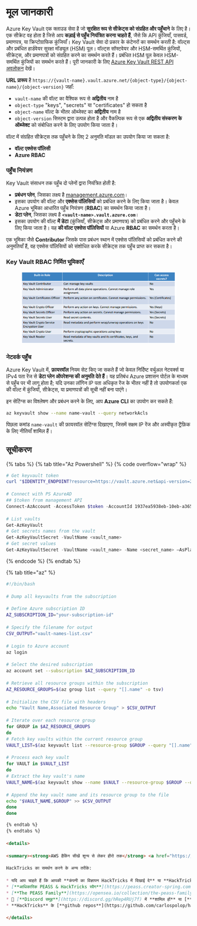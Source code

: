 # मूल जानकारी

Azure Key Vault एक क्लाउड सेवा है जो **सुरक्षित रूप से सीक्रेट्स को संग्रहित और पहुँचाने** के लिए है। एक सीक्रेट वह होता है जिसे आप **कड़ाई से पहुँच नियंत्रित करना चाहते हैं**, जैसे कि API कुंजियाँ, पासवर्ड, प्रमाणपत्र, या क्रिप्टोग्राफिक कुंजियाँ। Key Vault सेवा दो प्रकार के कंटेनरों का समर्थन करती है: वॉल्ट्स और प्रबंधित हार्डवेयर सुरक्षा मॉड्यूल (HSM) पूल। वॉल्ट्स सॉफ्टवेयर और HSM-समर्थित कुंजियों, सीक्रेट्स, और प्रमाणपत्रों को संग्रहित करने का समर्थन करते हैं। प्रबंधित HSM पूल केवल HSM-समर्थित कुंजियों का समर्थन करते हैं। पूरी जानकारी के लिए [Azure Key Vault REST API अवलोकन](https://learn.microsoft.com/en-us/azure/key-vault/general/about-keys-secrets-certificates) देखें।

**URL प्रारूप** है `https://{vault-name}.vault.azure.net/{object-type}/{object-name}/{object-version}` जहाँ:

* `vault-name` की वॉल्ट का वैश्विक रूप से **अद्वितीय** नाम है
* `object-type` "keys", "secrets" या "certificates" हो सकता है
* `object-name` वॉल्ट के भीतर ऑब्जेक्ट का **अद्वितीय** नाम है
* `object-version` सिस्टम द्वारा उत्पन्न होता है और वैकल्पिक रूप से एक **अद्वितीय संस्करण के ऑब्जेक्ट** को संबोधित करने के लिए उपयोग किया जाता है।

वॉल्ट में संग्रहित सीक्रेट्स तक पहुँचने के लिए 2 अनुमति मॉडल का उपयोग किया जा सकता है:

* **वॉल्ट एक्सेस पॉलिसी**
* **Azure RBAC**

### पहुँच नियंत्रण <a href="#access-control" id="access-control"></a>

Key Vault संसाधन तक पहुँच दो प्लेनों द्वारा नियंत्रित होती है:

* **प्रबंधन प्लेन**, जिसका लक्ष्य है [management.azure.com](http://management.azure.com/)।
* इसका उपयोग की वॉल्ट और **एक्सेस पॉलिसियों** को प्रबंधित करने के लिए किया जाता है। केवल Azure भूमिका आधारित पहुँच नियंत्रण (**RBAC**) का समर्थन किया जाता है।
* **डेटा प्लेन**, जिसका लक्ष्य है **`<vault-name>.vault.azure.com`**।
* इसका उपयोग की वॉल्ट **में डेटा** (कुंजियाँ, सीक्रेट्स और प्रमाणपत्र) को प्रबंधित करने और पहुँचने के लिए किया जाता है। यह **की वॉल्ट एक्सेस पॉलिसियों** या Azure **RBAC** का समर्थन करता है।

एक भूमिका जैसे **Contributor** जिसके पास प्रबंधन स्थान में एक्सेस पॉलिसियों को प्रबंधित करने की अनुमतियाँ हैं, वह एक्सेस पॉलिसियों को संशोधित करके सीक्रेट्स तक पहुँच प्राप्त कर सकता है।

### Key Vault RBAC निर्मित भूमिकाएँ <a href="#rbac-built-in-roles" id="rbac-built-in-roles"></a>

<figure><img src="../../.gitbook/assets/image (3) (1) (1) (1) (1).png" alt=""><figcaption></figcaption></figure>

### नेटवर्क पहुँच

Azure Key Vault में, **फ़ायरवॉल** नियम सेट किए जा सकते हैं जो केवल निर्दिष्ट वर्चुअल नेटवर्क्स या IPv4 पता रेंज से **डेटा प्लेन ऑपरेशन्स की अनुमति देते हैं**। यह प्रतिबंध Azure प्रशासन पोर्टल के माध्यम से पहुँच पर भी लागू होता है; यदि उनका लॉगिन IP पता अधिकृत रेंज के भीतर नहीं है तो उपयोगकर्ता एक की वॉल्ट में कुंजियों, सीक्रेट्स, या प्रमाणपत्रों की सूची नहीं बना पाएंगे।

इन सेटिंग्स का विश्लेषण और प्रबंधन करने के लिए, आप **Azure CLI** का उपयोग कर सकते हैं:
```bash
az keyvault show --name name-vault --query networkAcls
```
पिछला कमांड `name-vault` की फ़ायरवॉल सेटिंग्स दिखाएगा, जिसमें सक्षम IP रेंज और अस्वीकृत ट्रैफ़िक के लिए नीतियाँ शामिल हैं।

## सूचीकरण

{% tabs %}
{% tab title="Az Powershell" %}
{% code overflow="wrap" %}
```powershell
# Get keyvault token
curl "$IDENTITY_ENDPOINT?resource=https://vault.azure.net&api-version=2017-09-01" -H secret:$IDENTITY_HEADER

# Connect with PS AzureAD
## $token from management API
Connect-AzAccount -AccessToken $token -AccountId 1937ea5938eb-10eb-a365-10abede52387 -KeyVaultAccessToken $keyvaulttoken

# List vaults
Get-AzKeyVault
# Get secrets names from the vault
Get-AzKeyVaultSecret -VaultName <vault_name>
# Get secret values
Get-AzKeyVaultSecret -VaultName <vault_name> -Name <secret_name> –AsPlainText
```
{% endcode %}
{% endtab %}

{% tab title="az" %}
```bash
#!/bin/bash

# Dump all keyvaults from the subscription

# Define Azure subscription ID
AZ_SUBSCRIPTION_ID="your-subscription-id"

# Specify the filename for output
CSV_OUTPUT="vault-names-list.csv"

# Login to Azure account
az login

# Select the desired subscription
az account set --subscription $AZ_SUBSCRIPTION_ID

# Retrieve all resource groups within the subscription
AZ_RESOURCE_GROUPS=$(az group list --query "[].name" -o tsv)

# Initialize the CSV file with headers
echo "Vault Name,Associated Resource Group" > $CSV_OUTPUT

# Iterate over each resource group
for GROUP in $AZ_RESOURCE_GROUPS
do
# Fetch key vaults within the current resource group
VAULT_LIST=$(az keyvault list --resource-group $GROUP --query "[].name" -o tsv)

# Process each key vault
for VAULT in $VAULT_LIST
do
# Extract the key vault's name
VAULT_NAME=$(az keyvault show --name $VAULT --resource-group $GROUP --query "name" -o tsv)

# Append the key vault name and its resource group to the file
echo "$VAULT_NAME,$GROUP" >> $CSV_OUTPUT
done
done
```
```markdown
{% endtab %}
{% endtabs %}

<details>

<summary><strong>AWS हैकिंग सीखें शून्य से लेकर हीरो तक</strong> <a href="https://training.hacktricks.xyz/courses/arte"><strong>htARTE (HackTricks AWS Red Team Expert)</strong></a><strong> के साथ!</strong></summary>

HackTricks का समर्थन करने के अन्य तरीके:

* यदि आप चाहते हैं कि आपकी **कंपनी का विज्ञापन HackTricks में दिखाई दे** या **HackTricks को PDF में डाउनलोड करें**, तो [**सब्सक्रिप्शन प्लान्स**](https://github.com/sponsors/carlospolop) देखें!
* [**आधिकारिक PEASS & HackTricks स्वैग**](https://peass.creator-spring.com) प्राप्त करें
* [**The PEASS Family**](https://opensea.io/collection/the-peass-family) की खोज करें, हमारा विशेष [**NFTs**](https://opensea.io/collection/the-peass-family) संग्रह
* 💬 [**Discord समूह**](https://discord.gg/hRep4RUj7f) में **शामिल हों** या [**telegram समूह**](https://t.me/peass) में या **Twitter** 🐦 पर **मुझे फॉलो** करें [**@carlospolopm**](https://twitter.com/carlospolopm)**.**
* **HackTricks** के [**github repos**](https://github.com/carlospolop/hacktricks) और [**HackTricks Cloud**](https://github.com/carlospolop/hacktricks-cloud) में PRs सबमिट करके अपनी हैकिंग ट्रिक्स साझा करें.

</details>
```

